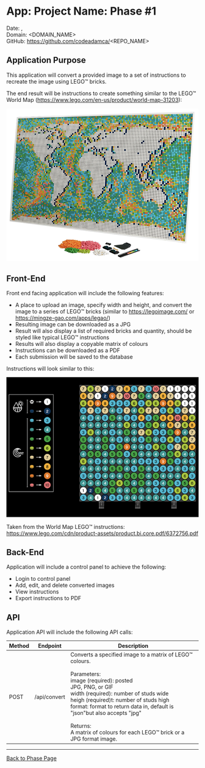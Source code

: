 # App: Project Name: Phase #1

Date: <MONTH> <DAY>, <YEAR>  
Domain: <DOMAIN_NAME>  
GitHub: https://github.com/codeadamca/<REPO_NAME>  

## Application Purpose

This application will convert a provided image to a set of instructions to recreate the image using LEGO™ bricks. 

The end result will be instructions to create something similar to the LEGO™ World Map (https://www.lego.com/en-us/product/world-map-31203): 

![Sample Map](../images/phase-1-map.png)

## Front-End

Front end facing application will include the following features:

- A place to upload an image, specify width and height, and convert the image to a series of LEGO™ bricks (similar to https://legoimage.com/ or https://mingze-gao.com/apps/legao/)  
- Resulting image can be downloaded as a JPG
- Result will also display a list of required bricks and quantity, should be styled like typical LEGO™ instructions
- Results will also display a copyable matrix of colours
- Instructions can be downloaded as a PDF
- Each submission will be saved to the database

Instructions will look similar to this:

![Sample Instructions](../images/phase-1-instructions.png)

Taken from the World Map LEGO™ instructions:
https://www.lego.com/cdn/product-assets/product.bi.core.pdf/6372756.pdf 
      
## Back-End

Application will include a control panel to achieve the following:

- Login to control panel
- Add, edit, and delete converted images
- View instructions
- Export instructions to PDF

## API

Application API will include the following API calls:

| Method | Endpoint | Description |
| - | - | - |
| POST | /api/convert | Converts a specified image to a matrix of LEGO™ colours.<br><br>Parameters:<br>image (required): posted<br>JPG, PNG, or GIF<br>width (required): number of studs wide<br>heigh (required)t: number of studs high<br>format: format to return data in, default is "json"but also accepts "jpg"<br><br>Returns:<br>A matrix of colours for each LEGO™ brick or a JPG format image. |

***

[Back to Phase Page](/template-about-markdown/phase-1)